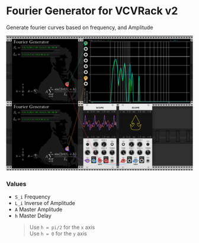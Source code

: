 # Fourier Generator for VCVRack v2

Generate fourier curves based on frequency, and Amplitude

![Demo Screenshot](doc/demo1.png)

### Values

- `S_i` Frequency
- `L_i` Inverse of Amplitude
- `A` Master Amplitude
- `h` Master Delay
  > Use `h = pi/2` for the `x` axis <br/>
  > Use `h = 0` for the `y` axis

<br/><br/>
